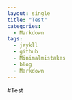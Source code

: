 ```yaml
---
layout: single
title: "Test"
categories:
  - Markdown
tags:
  - jeykll
  - github
  - Minimalmistakes
  - blog
  - Markdown
---
```


#Test
